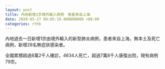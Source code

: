 ```yaml
---
layout: post
title: 內地新增1宗境外輸入病例　患者來自上海
date: 2020-05-27 09:05:19.000000000 +08:00
categories: rthk
---
```


內地過去一日新增1宗由境外輸入的新型肺炎病例，患者來自上海，無本土及死亡病例，新增28名無症狀感染者。

全國累積超過8萬2千人確診，4634人死亡，超過7萬8千人康復出院，現有病例79宗。
